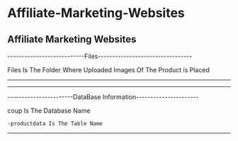 # Affiliate-Marketing-Websites
Affiliate Marketing Websites
-----------------------------------------------------------------
---------------------------Files---------------------------------

Files Is The Folder Where Uploaded Images Of The Product is Placed 

-----------------------------------------------------------------

-----------------------------------------------------------------
-----------------------DataBase Information----------------------

coup Is The Database Name
	
	-productdata Is The Table Name

-----------------------------------------------------------------
